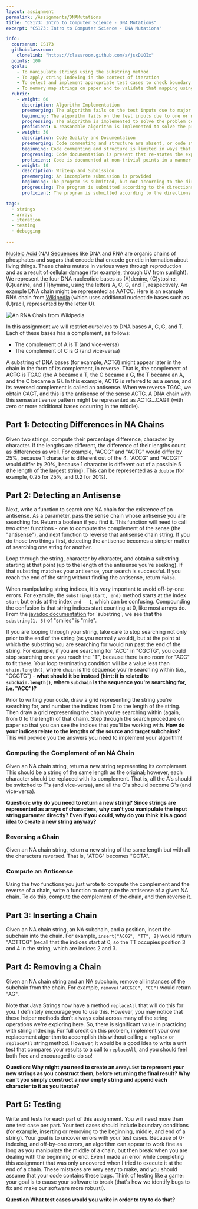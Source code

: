 ```yaml
---
layout: assignment
permalink: /Assignments/DNAMutations
title: "CS173: Intro to Computer Science - DNA Mutations"
excerpt: "CS173: Intro to Computer Science - DNA Mutations"

info:
  coursenum: CS173
  githubclassroom:
    clonelink: "https://classroom.github.com/a/jsxDUOIx"
  points: 100
  goals:
    - To manipulate strings using the substring method
    - To apply string indexing in the context of iteration
    - To select and implement appropriate test cases to check boundary cases and potential off-by-one errors
    - To memory map strings on paper and to validate that mapping using the step debugger
  rubric:
    - weight: 60
      description: Algorithm Implementation
      preemerging: The algorithm fails on the test inputs due to major issues, or the program fails to compile and/or run
      beginning: The algorithm fails on the test inputs due to one or more minor issues
      progressing: The algorithm is implemented to solve the problem correctly according to given test inputs, but would fail if executed in a general case due to a minor issue or omission in the algorithm design or implementation
      proficient: A reasonable algorithm is implemented to solve the problem which correctly solves the problem according to the given test inputs, and would be reasonably expected to solve the problem in the general case
    - weight: 30
      description: Code Quality and Documentation
      preemerging: Code commenting and structure are absent, or code structure departs significantly from best practice, and/or the code departs significantly from the style guide
      beginning: Code commenting and structure is limited in ways that reduce the readability of the program, and/or there are minor departures from the style guide
      progressing: Code documentation is present that re-states the explicit code definitions, and/or code is written that mostly adheres to the style guide
      proficient: Code is documented at non-trivial points in a manner that enhances the readability of the program, and code is written according to the style guide
    - weight: 10
      description: Writeup and Submission
      preemerging: An incomplete submission is provided
      beginning: The program is submitted, but not according to the directions in one or more ways (for example, because it is lacking a readme writeup)
      progressing: The program is submitted according to the directions with a minor omission or correction needed, and with at least superficial responses to the bolded questions throughout
      proficient: The program is submitted according to the directions, including a readme writeup describing the solution, and thoughtful answers to the bolded questions throughout

tags:
  - strings
  - arrays
  - iteration
  - testing
  - debugging
  
---
```


[Nucleic Acid (NA) Sequences](https://en.wikipedia.org/wiki/Nucleic_acid_sequence) like DNA and RNA are organic chains of phosphates and sugars that encode that encode genetic information about living things.  These chains mutate in various ways through reproduction and as a result of cellular damage (for example, through UV from sunlight).  We represent the four DNA nucleotide bases as (A)denine, (C)ytosine, (G)uanine, and (T)hymine, using the letters A, C, G, and T, respectively.  An example DNA chain might be represented as AATCC.  Here is an example RNA chain from [Wikipedia](https://upload.wikimedia.org/wikipedia/commons/c/cd/RNA-codon.png) (which uses additional nucleotide bases such as (U)racil, represented by the letter U).

![An RNA Chain from Wikipedia](https://upload.wikimedia.org/wikipedia/commons/c/cd/RNA-codon.png)

In this assignment we will restrict ourselves to DNA bases A, C, G, and T.  Each of these bases has a complement, as follows:

* The complement of A is T (and vice-versa)
* The complement of C is G (and vice-versa)

A substring of DNA bases (for example, ACTG) might appear later in the chain in the form of its complement, in reverse.  That is, the complement of ACTG is TGAC (the A became a T, the C became a G, the T became an A, and the C became a G).  In this example, ACTG is referred to as a sense, and its reversed complement is called an antisense.  When we reverse TGAC, we obtain CAGT, and this is the antisense of the sense ACTG.  A DNA chain with this sense/antisense pattern might be represented as ACTG...CAGT (with zero or more additional bases occurring in the middle).

## Part 1: Detecting Differences in NA Chains
Given two strings, compute their percentage difference, character by character.  If the lengths are different, the difference of their lengths count as differences as well.  For example, "ACCG" and "ACTG" would differ by 25%, because 1 character is different out of the 4.  "ACCG" and "ACCGT" would differ by 20%, because 1 character is different out of a possible 5 (the length of the largest string).  This can be represented as a `double` (for example, 0.25 for 25%, and 0.2 for 20%).

## Part 2: Detecting an Antisense
Next, write a function to search one NA chain for the existence of an antisense.  As a parameter, pass the sense chain whose antisense you are searching for.  Return a boolean if you find it.  This function will need to call two other functions - one to compute the complement of the sense (the "antisense"), and next function to reverse that antisense chain string.  If you do those two things first, detecting the antisense becomes a simpler matter of searching one string for another.

Loop through the string, character by character, and obtain a substring starting at that point (up to the length of the antisense you're seeking).  If that substring matches your antisense, your search is successful.  If you reach the end of the string without finding the antisense, return `false`.

When manipulating string indices, it is very important to avoid off-by-one errors.  For example, the `substring(start, end)` method starts at the index `start` but ends at the index `end - 1`, which can be confusing.  Compounding the confusion is that string indices start counting at 0, like most arrays do.  From the [javadoc documentation](https://docs.oracle.com/javase/7/docs/api/java/lang/String.html#substring(int,%20int)) for `substring`, we see that the `substring(1, 5)` of "smiles" is "mile".  

If you are looping through your string, take care to stop searching not only prior to the end of the string (as you normally would), but at the point at which the substring you are searching for would run past the end of the string.  For example, if you are searching for "ACC" in "CGCTG", you could stop searching once you reach the "T", because there is no room for "ACC" to fit there.  Your loop terminating condition will be a value less than `chain.length()`, where `chain` is the sequence you're searching within (i.e., "CGCTG") - **what should it be instead (hint: it is related to `subchain.length()`, where `subchain` is the sequence you're searching for, i.e. "ACC")?**

Prior to writing your code, draw a grid representing the string you're searching for, and number the indices from 0 to the length of the string.  Then draw a grid representing the chain you're searching within (again, from 0 to the length of that chain).  Step through the search procedure on paper so that you can see the indices that you'll be working with.  **How do your indices relate to the lengths of the source and target subchains?**  This will provide you the answers you need to implement your algorithm!

### Computing the Complement of an NA Chain
Given an NA chain string, return a new string representing its complement.  This should be a string of the same length as the original; however, each character should be replaced with its complement.  That is, all the A's should be switched to T's (and vice-versa), and all the C's should become G's (and vice-versa).

**Question: why do you need to return a new string?  Since strings are represented as arrays of characters, why can't you manipulate the input string paramter directly?  Even if you could, why do you think it is a good idea to create a new string anyway?**

### Reversing a Chain
Given an NA chain string, return a new string of the same length but with all the characters reversed.  That is, "ATCG" becomes "GCTA".

### Compute an Antisense
Using the two functions you just wrote to compute the complement and the reverse of a chain, write a function to compute the antisense of a given NA chain.  To do this, compute the complement of the chain, and then reverse it.

## Part 3: Inserting a Chain
Given an NA chain string, an NA subchain, and a position, insert the subchain into the chain.  For example, `insert("ACCG", "TT", 2)` would return "ACTTCG" (recall that the indices start at 0, so the TT occupies position 3 and 4 in the string, which are indices 2 and 3.

## Part 4: Removing a Chain
Given an NA chain string and an NA subchain, remove all instances of the subchain from the chain.  For example, `remove("ACCGCC", "CC")` would return "AG".

Note that Java Strings now have a method `replaceAll` that will do this for you.  I definitely encourage you to use this.  However, you may notice that these helper methods don't always exist across many of the string operations we're exploring here.  So, there is significant value in practicing with string indexing.  For full credit on this problem, implement your own replacement algorithm to accomplish this without calling a `replace` or `replaceAll` string method.  However, it would be a good idea to write a unit test that compares your results to a call to `replaceAll`, and you should feel both free and encouraged to do so!

**Question: Why might you need to create an `ArrayList` to represent your new strings as you construct them, before returning the final result?  Why can't you simply construct a new empty string and append each character to it as you iterate?**

## Part 5: Testing

Write unit tests for each part of this assignment.  You will need more than one test case per part.  Your test cases should include boundary conditions (for example, inserting or removing to the beginning, middle, and end of a string).  Your goal is to uncover errors with your test cases.  Because of 0-indexing, and off-by-one errors, an algorithm can appear to work fine as long as you manipulate the middle of a chain, but then break when you are dealing with the beginning or end.  Even I made an error while completing this assignment that was only uncovered when I tried to execute it at the end of a chain.  These mistakes are very easy to make, and you should assume that your code contains these bugs.  Think of testing like a game: your goal is to cause your software to break (that's how we identify bugs to fix and make our software more robust!).  

**Question What test cases would you write in order to try to do that?**
